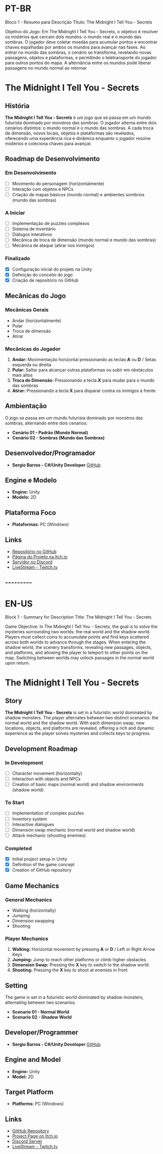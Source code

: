 # PT-BR
Bloco 1 - Resumo para Descrição
Título: The Midnight I Tell You - Secrets

Objetivo do Jogo: Em The Midnight I Tell You - Secrets, o objetivo é resolver os mistérios que cercam dois mundos: o mundo real e o mundo das sombras. O jogador deve coletar moedas para acumular pontos e encontrar chaves espalhadas por ambos os mundos para avançar nas fases. Ao entrar no mundo das sombras, o cenário se transforma, revelando novas passagens, objetos e plataformas, e permitindo o teletransporte do jogador para outros pontos do mapa. A alternância entre os mundos pode liberar passagens no mundo normal ao retornar


# The Midnight I Tell You - Secrets

## História

**The Midnight I Tell You - Secrets** é um jogo que se passa em um mundo futurista dominado por monstros das sombras. O jogador alterna entre dois cenários distintos: o mundo normal e o mundo das sombras. A cada troca de dimensão, novos locais, objetos e plataformas são revelados, oferecendo uma experiência rica e dinâmica enquanto o jogador resolve mistérios e coleciona chaves para avançar.

## Roadmap de Desenvolvimento

### Em Desenvolvimento
- [ ] Movimento do personagem (horizontalmente)
- [ ] Interação com objetos e NPCs
- [ ] Criação de mapas básicos (mundo normal) e ambientes sombrios (mundo das sombras)

### A Iniciar
- [ ] Implementação de puzzles complexos
- [ ] Sistema de inventário
- [ ] Diálogos interativos
- [ ] Mecânica de troca de dimensão (mundo normal e mundo das sombras)
- [ ] Mecânica de ataque (atirar nos inimigos)

### Finalizado
- [x] Configuração inicial do projeto na Unity
- [x] Definição do conceito do jogo
- [x] Criação de repositório no GitHub

## Mecânicas do Jogo

### Mecânicas Gerais
- Andar (horizontalmente)
- Pular
- Troca de dimensão
- Atirar

### Mecânicas do Jogador
1. **Andar:** Movimentação horizontal pressionando as teclas **A** ou **D** / Setas esquerda ou direita
2. **Pular:** Saltar para alcançar outras plataformas ou subir em obstáculos mais altos
3. **Troca de Dimensão:** Pressionando a tecla **X** para mudar para o mundo das sombras
4. **Atirar:** Pressionando a tecla **X** para disparar contra os inimigos à frente

## Ambientação

O jogo se passa em um mundo futurista dominado por monstros das sombras, alternando entre dois cenários:
- **Cenário 01 - Padrão (Mundo Normal)**
- **Cenário 02 - Sombras (Mundo das Sombras)**

## Desenvolvedor/Programador
- **Sergio Barros - C#/Unity Developer** [GitHub](https://github.com/Sergiobole/Sergio-Bole)

## Engine e Modelo
- **Engine:** Unity
- **Modelo:** 2D

## Plataforma Foco
- **Plataformas:** PC (Windows)

## Links
- [Repositório no GitHub](https://github.com/SergioBole-GameDevelopment/GameJam)
- [Página do Projeto na Itch.io](https://itch.io/jam/the-midnight-i-tell-you-secrets)
- [Servidor no Discord](https://discord.gg/vzufAM3PVv)
- [LiveStream - Twitch.tv](https://www.twitch.tv/sergiobarros__)



## ---------

# EN-US
Block 1 - Summary for Description
Title: The Midnight I Tell You - Secrets

Game Objective: In The Midnight I Tell You - Secrets, the goal is to solve the mysteries surrounding two worlds: the real world and the shadow world. Players must collect coins to accumulate points and find keys scattered across both worlds to advance through the stages. When entering the shadow world, the scenery transforms, revealing new passages, objects, and platforms, and allowing the player to teleport to other points on the map. Switching between worlds may unlock passages in the normal world upon return.

# The Midnight I Tell You - Secrets

## Story

**The Midnight I Tell You - Secrets** is set in a futuristic world dominated by shadow monsters. The player alternates between two distinct scenarios: the normal world and the shadow world. With each dimension swap, new locations, objects, and platforms are revealed, offering a rich and dynamic experience as the player solves mysteries and collects keys to progress.

## Development Roadmap

### In Development
- [ ] Character movement (horizontally)
- [ ] Interaction with objects and NPCs
- [ ] Creation of basic maps (normal world) and shadow environments (shadow world)

### To Start
- [ ] Implementation of complex puzzles
- [ ] Inventory system
- [ ] Interactive dialogues
- [ ] Dimension swap mechanic (normal world and shadow world)
- [ ] Attack mechanic (shooting enemies)

### Completed
- [x] Initial project setup in Unity
- [x] Definition of the game concept
- [x] Creation of GitHub repository

## Game Mechanics

### General Mechanics
- Walking (horizontally)
- Jumping
- Dimension swapping
- Shooting

### Player Mechanics
1. **Walking:** Horizontal movement by pressing **A** or **D** / Left or Right Arrow Keys
2. **Jumping:** Jump to reach other platforms or climb higher obstacles
3. **Dimension Swap:** Pressing the **X** key to switch to the shadow world
4. **Shooting:** Pressing the **X** key to shoot at enemies in front

## Setting

The game is set in a futuristic world dominated by shadow monsters, alternating between two scenarios:
- **Scenario 01 - Normal World**
- **Scenario 02 - Shadow World**

## Developer/Programmer
- **Sergio Barros - C#/Unity Developer** [GitHub](https://github.com/Sergiobole/Sergio-Bole)

## Engine and Model
- **Engine:** Unity
- **Model:** 2D

## Target Platform
- **Platforms:** PC (Windows)

## Links
- [GitHub Repository](https://github.com/SergioBole-GameDevelopment/GameJam)
- [Project Page on Itch.io](https://itch.io/jam/the-midnight-i-tell-you-secrets)
- [Discord Server](https://discord.gg/vzufAM3PVv)
- [LiveStream - Twitch.tv](https://www.twitch.tv/sergiobarros__)
